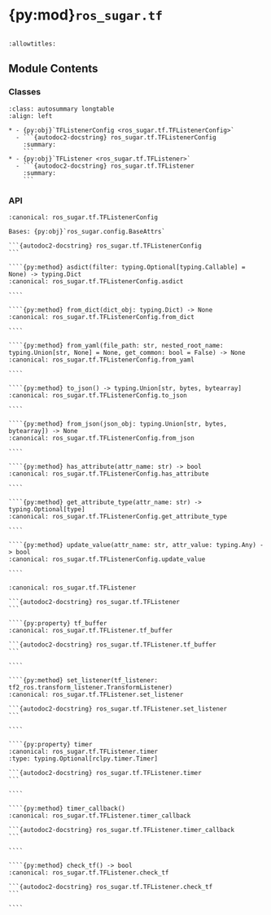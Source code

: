 # {py:mod}`ros_sugar.tf`

```{py:module} ros_sugar.tf
```

```{autodoc2-docstring} ros_sugar.tf
:allowtitles:
```

## Module Contents

### Classes

````{list-table}
:class: autosummary longtable
:align: left

* - {py:obj}`TFListenerConfig <ros_sugar.tf.TFListenerConfig>`
  - ```{autodoc2-docstring} ros_sugar.tf.TFListenerConfig
    :summary:
    ```
* - {py:obj}`TFListener <ros_sugar.tf.TFListener>`
  - ```{autodoc2-docstring} ros_sugar.tf.TFListener
    :summary:
    ```
````

### API

`````{py:class} TFListenerConfig
:canonical: ros_sugar.tf.TFListenerConfig

Bases: {py:obj}`ros_sugar.config.BaseAttrs`

```{autodoc2-docstring} ros_sugar.tf.TFListenerConfig
```

````{py:method} asdict(filter: typing.Optional[typing.Callable] = None) -> typing.Dict
:canonical: ros_sugar.tf.TFListenerConfig.asdict

````

````{py:method} from_dict(dict_obj: typing.Dict) -> None
:canonical: ros_sugar.tf.TFListenerConfig.from_dict

````

````{py:method} from_yaml(file_path: str, nested_root_name: typing.Union[str, None] = None, get_common: bool = False) -> None
:canonical: ros_sugar.tf.TFListenerConfig.from_yaml

````

````{py:method} to_json() -> typing.Union[str, bytes, bytearray]
:canonical: ros_sugar.tf.TFListenerConfig.to_json

````

````{py:method} from_json(json_obj: typing.Union[str, bytes, bytearray]) -> None
:canonical: ros_sugar.tf.TFListenerConfig.from_json

````

````{py:method} has_attribute(attr_name: str) -> bool
:canonical: ros_sugar.tf.TFListenerConfig.has_attribute

````

````{py:method} get_attribute_type(attr_name: str) -> typing.Optional[type]
:canonical: ros_sugar.tf.TFListenerConfig.get_attribute_type

````

````{py:method} update_value(attr_name: str, attr_value: typing.Any) -> bool
:canonical: ros_sugar.tf.TFListenerConfig.update_value

````

`````

`````{py:class} TFListener(tf_config: typing.Optional[ros_sugar.tf.TFListenerConfig] = None, node_name: typing.Optional[str] = '')
:canonical: ros_sugar.tf.TFListener

```{autodoc2-docstring} ros_sugar.tf.TFListener
```

````{py:property} tf_buffer
:canonical: ros_sugar.tf.TFListener.tf_buffer

```{autodoc2-docstring} ros_sugar.tf.TFListener.tf_buffer
```

````

````{py:method} set_listener(tf_listener: tf2_ros.transform_listener.TransformListener)
:canonical: ros_sugar.tf.TFListener.set_listener

```{autodoc2-docstring} ros_sugar.tf.TFListener.set_listener
```

````

````{py:property} timer
:canonical: ros_sugar.tf.TFListener.timer
:type: typing.Optional[rclpy.timer.Timer]

```{autodoc2-docstring} ros_sugar.tf.TFListener.timer
```

````

````{py:method} timer_callback()
:canonical: ros_sugar.tf.TFListener.timer_callback

```{autodoc2-docstring} ros_sugar.tf.TFListener.timer_callback
```

````

````{py:method} check_tf() -> bool
:canonical: ros_sugar.tf.TFListener.check_tf

```{autodoc2-docstring} ros_sugar.tf.TFListener.check_tf
```

````

`````
